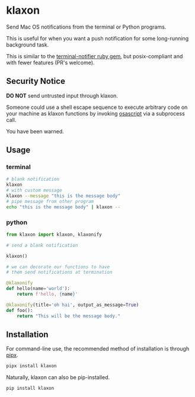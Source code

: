 # klaxon

Send Mac OS notifications from the terminal or Python programs.

This is useful for when you want a push notification 
for some long-running background task.

This is similar to the [terminal-notifier ruby gem][terminal-notifier],
but posix-compliant and with fewer features (PR's welcome).

## Security Notice


**DO NOT** send untrusted input through klaxon. 

Someone could use a shell escape sequence to execute arbitrary code
on your machine as klaxon functions by invoking [osascript]
via a subprocess call.

You have been warned.

## Usage

### terminal

```bash
# blank notification
klaxon
# with custom message
klaxon --message "this is the message body"
# pipe message from other program
echo "this is the message body" | klaxon --
```

### python

```python
from klaxon import klaxon, klaxonify

# send a blank notification

klaxon()

# we can decorate our functions to have
# them send notifications at termination

@klaxonify
def hello(name='world'):
    return f'hello, {name}'

@klaxonify(title='oh hai', output_as_message=True)
def foo():
    return "This will be the message body."

```

## Installation
For command-line use, the recommended method of installation is through [pipx].
```bash
pipx install klaxon
```
Naturally, klaxon can also be pip-installed.
```bash
pip install klaxon
```

[terminal-notifier]: https://github.com/julienXX/terminal-notifier
[pipx]: https://github.com/pipxproject/pipx
[osascript]: https://apple.stackexchange.com/questions/57412/how-can-i-trigger-a-notification-center-notification-from-an-applescript-or-shel/115373#115373
